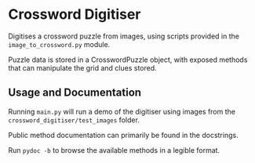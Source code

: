 # Crossword Digitiser

Digitises a crossword puzzle from images, using scripts provided in the `image_to_crossword.py` module.

Puzzle data is stored in a CrosswordPuzzle object, with exposed methods that can manipulate the grid and clues stored.

## Usage and Documentation

Running `main.py` will run a demo of the digitiser using images from the `crossword_digitiser/test_images` folder.

Public method documentation can primarily be found in the docstrings.

Run `pydoc -b` to browse the available methods in a legible format.
